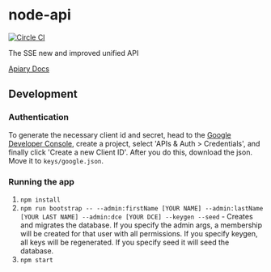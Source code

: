 # node-api

[![Circle CI](https://circleci.com/gh/rit-sse/node-api.svg?style=svg&circle-token=50819f36da32c91bfd2df83ccae75175c0ff9a6e)](https://circleci.com/gh/rit-sse/node-api)

The SSE new and improved unified API

[Apiary Docs](http://docs.sse.apiary.io)

## Development

### Authentication
To generate the necessary client id and secret, head to the [Google Developer Console](https://console.developers.google.com/project), create a project, select 'APIs & Auth > Credentials', and finally click 'Create a new Client ID'.  After you do this, download the json.  Move it to `keys/google.json`.


### Running the app
1. `npm install`
2. `npm run bootstrap -- --admin:firstName [YOUR NAME] --admin:lastName [YOUR LAST NAME] --admin:dce [YOUR DCE] --keygen --seed` - Creates and migrates the
database. If you specify the admin args, a membership will be created for that
user with all permissions. If you specify keygen, all keys will be regenerated.
If you specify seed it will seed the database.
3. `npm start`
